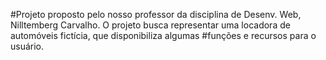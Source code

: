 #Projeto proposto pelo nosso professor da disciplina de Desenv. Web, Nilltemberg Carvalho. O projeto busca representar uma locadora de automóveis fictícia, que disponibiliza algumas #funções e recursos para o usuário.
